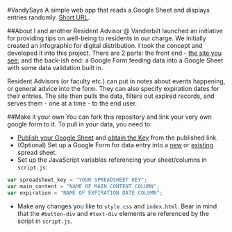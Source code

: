 #VandySays
A simple web app that reads a Google Sheet and displays entries randomly. [Short URL](http://tiny.cc/VandySays).

##About
I and another Resident Advisor @ Vanderbilt launched an initiative for providing tips on well-being to residents in our charge. We initially created an infographic for digital distribution. I took the concept and developed it into this project. There are 2 parts: the front end - [the site you see](http://hazrmard.github.io/VandySays); and the back-ish end: a Google Form feeding data into a Google Sheet with some data validation built in. 

Resident Advisors (or faculty etc.) can put in notes about events happening, or general advice into the form. They can also specify expiration dates for their entries. The site then pulls the data, filters out expired records, and serves them - one at a time - to the end user.

##Make it your own
You can fork this repository and link your very own google form to it. To pull in your data, you need to:
* [Publish your Google Sheet](https://support.google.com/docs/answer/37579?hl=en) and [obtain the Key](http://www.coolheadtech.com/blog/use-data-from-other-google-spreadsheets) from the published link.
* (Optional) Set up a Google Form for data entry into a [new](https://support.google.com/docs/answer/87809?hl=en) or [existing](https://support.google.com/docs/answer/2917686?hl=en) spread sheet.
* Set up the JavaScript variables referencing your sheet/columns in `script.js`:
```javascript
var spreadsheet_key = "YOUR SPREADSHEET KEY";
var main_content = "NAME OF MAIN CONTENT COLUMN";
var expiration = "NAME OF EXPIRATION DATE COLUMN";
```
* Make any changes you like to `style.css` and `index.html`. Bear in mind that the `#button-div` and `#text-div` elements are referenced by the script in `script.js`.
